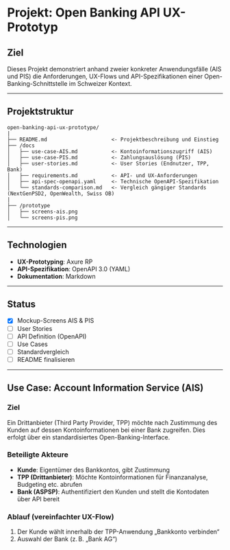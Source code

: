 # Projekt: Open Banking API UX-Prototyp

## Ziel
Dieses Projekt demonstriert anhand zweier konkreter Anwendungsfälle (AIS und PIS) die Anforderungen, UX-Flows und API-Spezifikationen einer Open-Banking-Schnittstelle im Schweizer Kontext.

---

## Projektstruktur

```
open-banking-api-ux-prototype/
|
├── README.md                     <- Projektbeschreibung und Einstieg
├── /docs
│   ├── use-case-AIS.md           <- Kontoinformationszugriff (AIS)
│   ├── use-case-PIS.md           <- Zahlungsauslösung (PIS)
│   ├── user-stories.md           <- User Stories (Endnutzer, TPP, Bank)
│   ├── requirements.md           <- API- und UX-Anforderungen
│   ├── api-spec-openapi.yaml     <- Technische OpenAPI-Spezifikation
│   └── standards-comparison.md   <- Vergleich gängiger Standards (NextGenPSD2, OpenWealth, Swiss OB)
|
├── /prototype
│   ├── screens-ais.png
│   └── screens-pis.png
```

---

## Technologien
- **UX-Prototyping**: Axure RP
- **API-Spezifikation**: OpenAPI 3.0 (YAML)
- **Dokumentation**: Markdown

---

## Status
- [x] Mockup-Screens AIS & PIS
- [ ] User Stories
- [ ] API Definition (OpenAPI)
- [ ] Use Cases
- [ ] Standardvergleich
- [ ] README finalisieren

---

## Use Case: Account Information Service (AIS)

### Ziel
Ein Drittanbieter (Third Party Provider, TPP) möchte nach Zustimmung des Kunden auf dessen Kontoinformationen bei einer Bank zugreifen. Dies erfolgt über ein standardisiertes Open-Banking-Interface.

### Beteiligte Akteure
- **Kunde**: Eigentümer des Bankkontos, gibt Zustimmung
- **TPP (Drittanbieter)**: Möchte Kontoinformationen für Finanzanalyse, Budgeting etc. abrufen
- **Bank (ASPSP)**: Authentifiziert den Kunden und stellt die Kontodaten über API bereit

### Ablauf (vereinfachter UX-Flow)
1. Der Kunde wählt innerhalb der TPP-Anwendung „Bankkonto verbinden“
2. Auswahl der Bank (z. B. „Bank AG“)
